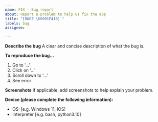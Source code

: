 ```yaml
---
name: FIX - Bug report
about: Report a problem to help us fix the app
title: "[BUGZ \U0001F41B] "
labels: bug
assignee:

---
```


**Describe the bug**
A clear and concise description of what the bug is.

**To reproduce the bug...**

1. Go to '...'
2. Click on '...'
3. Scroll down to '...'
4. See error

**Screenshots**
If applicable, add screenshots to help explain your problem.

**Device (please complete the following information):**

- OS: [e.g. Windows 11, iOS]
- Interpreter [e.g. bash, python3.10]
